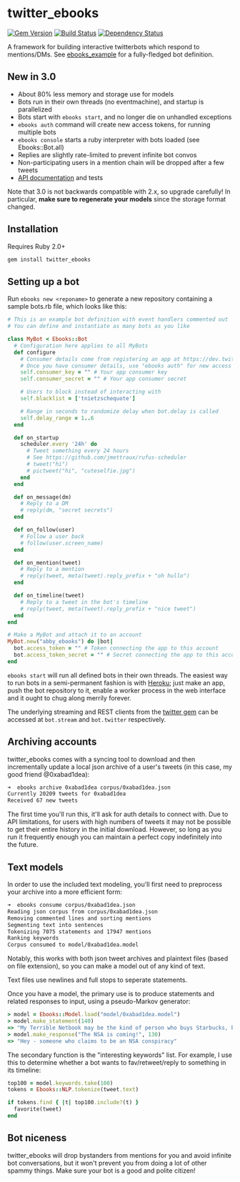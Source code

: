 # twitter\_ebooks

[![Gem Version](https://badge.fury.io/rb/twitter_ebooks.svg)](http://badge.fury.io/rb/twitter_ebooks)
[![Build Status](https://travis-ci.org/mispy/twitter_ebooks.svg)](https://travis-ci.org/mispy/twitter_ebooks)
[![Dependency Status](https://gemnasium.com/mispy/twitter_ebooks.svg)](https://gemnasium.com/mispy/twitter_ebooks)

A framework for building interactive twitterbots which respond to mentions/DMs. See [ebooks_example](https://github.com/mispy/ebooks_example) for a fully-fledged bot definition.

## New in 3.0

- About 80% less memory and storage use for models
- Bots run in their own threads (no eventmachine), and startup is parallelized
- Bots start with `ebooks start`, and no longer die on unhandled exceptions
- `ebooks auth` command will create new access tokens, for running multiple bots
- `ebooks console` starts a ruby interpreter with bots loaded (see Ebooks::Bot.all)
- Replies are slightly rate-limited to prevent infinite bot convos
- Non-participating users in a mention chain will be dropped after a few tweets
- [API documentation](http://rdoc.info/github/mispy/twitter_ebooks) and tests

Note that 3.0 is not backwards compatible with 2.x, so upgrade carefully! In particular, **make sure to regenerate your models** since the storage format changed.

## Installation

Requires Ruby 2.0+

```bash
gem install twitter_ebooks
```

## Setting up a bot

Run `ebooks new <reponame>` to generate a new repository containing a sample bots.rb file, which looks like this:

``` ruby
# This is an example bot definition with event handlers commented out
# You can define and instantiate as many bots as you like

class MyBot < Ebooks::Bot
  # Configuration here applies to all MyBots
  def configure
    # Consumer details come from registering an app at https://dev.twitter.com/
    # Once you have consumer details, use "ebooks auth" for new access tokens
    self.consumer_key = "" # Your app consumer key
    self.consumer_secret = "" # Your app consumer secret

    # Users to block instead of interacting with
    self.blacklist = ['tnietzschequote']

    # Range in seconds to randomize delay when bot.delay is called
    self.delay_range = 1..6
  end

  def on_startup
    scheduler.every '24h' do
      # Tweet something every 24 hours
      # See https://github.com/jmettraux/rufus-scheduler
      # tweet("hi")
      # pictweet("hi", "cuteselfie.jpg")
    end
  end

  def on_message(dm)
    # Reply to a DM
    # reply(dm, "secret secrets")
  end

  def on_follow(user)
    # Follow a user back
    # follow(user.screen_name)
  end

  def on_mention(tweet)
    # Reply to a mention
    # reply(tweet, meta(tweet).reply_prefix + "oh hullo")
  end

  def on_timeline(tweet)
    # Reply to a tweet in the bot's timeline
    # reply(tweet, meta(tweet).reply_prefix + "nice tweet")
  end
end

# Make a MyBot and attach it to an account
MyBot.new("abby_ebooks") do |bot|
  bot.access_token = "" # Token connecting the app to this account
  bot.access_token_secret = "" # Secret connecting the app to this account
end
```

`ebooks start` will run all defined bots in their own threads. The easiest way to run bots in a semi-permanent fashion is with [Heroku](https://www.heroku.com); just make an app, push the bot repository to it, enable a worker process in the web interface and it ought to chug along merrily forever.

The underlying streaming and REST clients from the [twitter gem](https://github.com/sferik/twitter) can be accessed at `bot.stream` and `bot.twitter` respectively.

## Archiving accounts

twitter\_ebooks comes with a syncing tool to download and then incrementally update a local json archive of a user's tweets (in this case, my good friend @0xabad1dea):

``` zsh
➜  ebooks archive 0xabad1dea corpus/0xabad1dea.json
Currently 20209 tweets for 0xabad1dea
Received 67 new tweets
```

The first time you'll run this, it'll ask for auth details to connect with. Due to API limitations, for users with high numbers of tweets it may not be possible to get their entire history in the initial download. However, so long as you run it frequently enough you can maintain a perfect copy indefinitely into the future.

## Text models

In order to use the included text modeling, you'll first need to preprocess your archive into a more efficient form:

``` zsh
➜  ebooks consume corpus/0xabad1dea.json
Reading json corpus from corpus/0xabad1dea.json
Removing commented lines and sorting mentions
Segmenting text into sentences
Tokenizing 7075 statements and 17947 mentions
Ranking keywords
Corpus consumed to model/0xabad1dea.model
```

Notably, this works with both json tweet archives and plaintext files (based on file extension), so you can make a model out of any kind of text.

Text files use newlines and full stops to seperate statements.

Once you have a model, the primary use is to produce statements and related responses to input, using a pseudo-Markov generator:

``` ruby
> model = Ebooks::Model.load("model/0xabad1dea.model")
> model.make_statement(140)
=> "My Terrible Netbook may be the kind of person who buys Starbucks, but this Rackspace vuln is pretty straight up a backdoor"
> model.make_response("The NSA is coming!", 130)
=> "Hey - someone who claims to be an NSA conspiracy"
```

The secondary function is the "interesting keywords" list. For example, I use this to determine whether a bot wants to fav/retweet/reply to something in its timeline:

``` ruby
top100 = model.keywords.take(100)
tokens = Ebooks::NLP.tokenize(tweet.text)

if tokens.find { |t| top100.include?(t) }
  favorite(tweet)
end
```

## Bot niceness

twitter_ebooks will drop bystanders from mentions for you and avoid infinite bot conversations, but it won't prevent you from doing a lot of other spammy things. Make sure your bot is a good and polite citizen!
